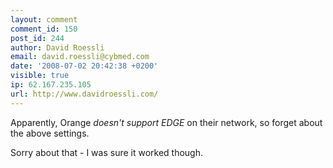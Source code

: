 ```yaml
---
layout: comment
comment_id: 150
post_id: 244
author: David Roessli
email: david.roessli@cybmed.com
date: '2008-07-02 20:42:38 +0200'
visible: true
ip: 62.167.235.105
url: http://www.davidroessli.com/
---
```

Apparently, Orange _doesn't support EDGE_ on their network, so forget about the above settings.

Sorry about that - I was sure it worked though.
